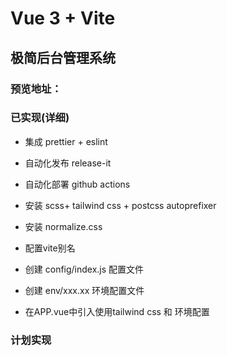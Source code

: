 # Vue 3 + Vite

## 极简后台管理系统

### 预览地址：

### 已实现(详细)

- 集成 prettier + eslint
- 自动化发布 release-it
- 自动化部署 github actions

- 安装 scss+ tailwind css + postcss autoprefixer
- 安装 normalize.css
- 配置vite别名
- 创建 config/index.js 配置文件
- 创建 env/xxx.xx 环境配置文件
- 在APP.vue中引入使用tailwind css 和 环境配置

### 计划实现
